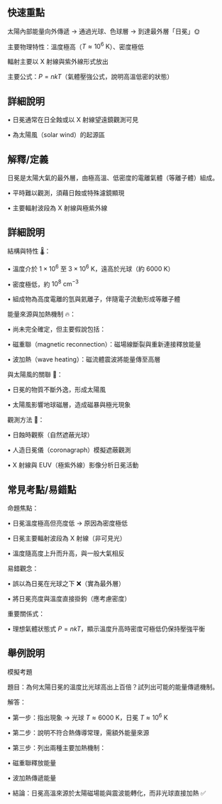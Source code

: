 ## 快速重點

太陽內部能量向外傳遞 → 通過光球、色球層 → 到達最外層「日冕」🌞

主要物理特性：溫度極高（$T \approx 10^{6}\ \mathrm{K}$）、密度極低

輻射主要以 X 射線與紫外線形式放出

主要公式：$P = nkT$（氣體壓強公式，說明高溫低密的狀態）

## 詳細說明

• 日冕通常在日全蝕或以 X 射線望遠鏡觀測可見

• 為太陽風（solar wind）的起源區


## 解釋/定義

日冕是太陽大氣的最外層，由極高溫、低密度的電離氣體（等離子體）組成。

• 平時難以觀測，須藉日蝕或特殊濾鏡顯現

• 主要輻射波段為 X 射線與極紫外線


## 詳細說明

結構與特性 🌡️：

• 溫度介於 $1\times10^{6}$ 至 $3\times10^{6}\ \mathrm{K}$，遠高於光球（約 $6000\ \mathrm{K}$）

• 密度極低，約 $10^{8}\ \mathrm{cm^{-3}}$

• 組成物為高度電離的氫與氦離子，伴隨電子流動形成等離子體

能量來源與加熱機制 🔥：

• 尚未完全確定，但主要假說包括：

• 磁重聯（magnetic reconnection）：磁場線斷裂與重新連接釋放能量

• 波加熱（wave heating）：磁流體震波將能量傳至高層

與太陽風的關聯 💨：

• 日冕的物質不斷外逸，形成太陽風

• 太陽風影響地球磁層，造成磁暴與極光現象

觀測方法 📡：

• 日蝕時觀察（自然遮蔽光球）

• 人造日冕儀（coronagraph）模擬遮蔽觀測

• X 射線與 EUV（極紫外線）影像分析日冕活動


## 常見考點/易錯點

命題焦點：

• 日冕溫度極高但亮度低 → 原因為密度極低

• 日冕主要輻射波段為 X 射線（非可見光）

• 溫度隨高度上升而升高，與一般大氣相反

易錯觀念：

• 誤以為日冕在光球之下 ❌（實為最外層）

• 將日冕亮度與溫度直接掛鉤（應考慮密度）

重要關係式：

• 理想氣體狀態式 $P = nkT$，顯示溫度升高時密度可極低仍保持壓強平衡


## 舉例說明

模擬考題

題目：為何太陽日冕的溫度比光球高出上百倍？試列出可能的能量傳遞機制。

解答：

• 第一步：指出現象 → 光球 $T \approx 6000\ \mathrm{K}$，日冕 $T \approx 10^{6}\ \mathrm{K}$

• 第二步：說明不符合熱傳導常理，需額外能量來源

• 第三步：列出兩種主要加熱機制：

• 磁重聯釋放能量

• 波加熱傳遞能量

• 結論：日冕高溫來源於太陽磁場能與震波能轉化，而非光球直接加熱 ✅
